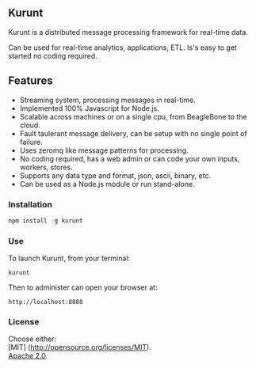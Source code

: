 ## Kurunt

Kurunt is a distributed message processing framework for real-time data.  

Can be used for real-time analytics, applications, ETL. Is's easy to get started no coding required. 

## Features

- Streaming system, processing messages in real-time.
- Implemented 100% Javascript for Node.js.
- Scalable across machines or on a single cpu, from BeagleBone to the cloud.
- Fault taulerant message delivery, can be setup with no single point of failure.
- Uses zeromq like message patterns for processing.
- No coding required, has a web admin or can code your own inputs, workers, stores.
- Supports any data type and format, json, ascii, binary, etc.
- Can be used as a Node.js module or run stand-alone.

### Installation

```js
npm install -g kurunt
```

### Use

To launch Kurunt, from your terminal:

```
kurunt
```

Then to administer can open your browser at:

```
http://localhost:8888
```

### License

Choose either:  
[MIT] (http://opensource.org/licenses/MIT).  
[Apache 2.0](http://www.apache.org/licenses/LICENSE-2.0).

